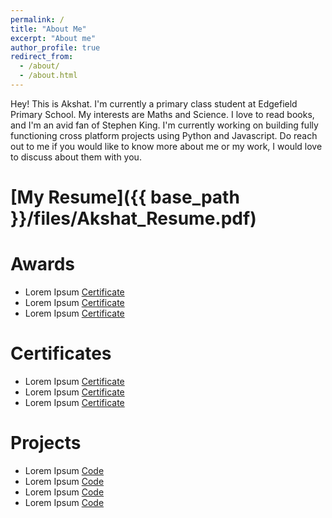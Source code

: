 ```yaml
---
permalink: /
title: "About Me"
excerpt: "About me"
author_profile: true
redirect_from: 
  - /about/
  - /about.html
---
```


Hey! This is Akshat. I'm currently a primary class student at Edgefield Primary School. My interests are Maths and Science. I love to read books, and I'm an avid fan of Stephen King. I'm currently working on building fully functioning cross platform projects using Python and Javascript. Do reach out to me if you would like to know more about me or my work, I would love to discuss about them with you.


# [My Resume]({{ base_path }}/files/Akshat_Resume.pdf)

# Awards
* Lorem Ipsum [Certificate](https://link.springer.com/chapter/10.1007/978-3-030-63823-8_14)
* Lorem Ipsum [Certificate](https://link.springer.com/chapter/10.1007/978-3-030-63823-8_14)
* Lorem Ipsum [Certificate](https://link.springer.com/chapter/10.1007/978-3-030-63823-8_14)
# Certificates
* Lorem Ipsum [Certificate](https://link.springer.com/chapter/10.1007/978-3-030-63823-8_14)
* Lorem Ipsum [Certificate](https://link.springer.com/chapter/10.1007/978-3-030-63823-8_14)
* Lorem Ipsum [Certificate](https://link.springer.com/chapter/10.1007/978-3-030-63823-8_14)


# Projects
* Lorem Ipsum [Code](https://link.springer.com/chapter/10.1007/978-3-030-63823-8_14)
* Lorem Ipsum [Code](https://link.springer.com/chapter/10.1007/978-3-030-63823-8_14)
* Lorem Ipsum [Code](https://link.springer.com/chapter/10.1007/978-3-030-63823-8_14)
* Lorem Ipsum [Code](https://link.springer.com/chapter/10.1007/978-3-030-63823-8_14)
